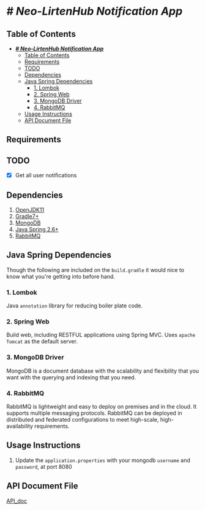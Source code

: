 # **_# Neo-LirtenHub Notification App_**

</hr>

## Table of Contents

- [**_# Neo-LirtenHub Notification App_**](#-neo-lirtenhub-notification-app)
  - [Table of Contents](#table-of-contents)
  - [Requirements](#requirements)
  - [TODO](#todo)
  - [Dependencies](#dependencies)
  - [Java Spring Dependencies](#java-spring-dependencies)
    - [1. Lombok](#1-lombok)
    - [2. Spring Web](#2-spring-web)
    - [3. MongoDB Driver](#3-mongodb-driver)
    - [4. RabbitMQ](#4-rabbitmq)
  - [Usage Instructions](#usage-instructions)
  - [API Document File](#api-document-file)

</hr>

## Requirements

## TODO

- [x] Get all user notifications

## Dependencies

1. [OpenJDK11](https://openjdk.java.net/projects/jdk/11/)
2. [Gradle7+](https://gradle.org/)
3. [MongoDB](https://www.mongodb.com/)
4. [Java Spring 2.6+](https://spring.io/)
5. [RabbitMQ](https://www.rabbitmq.com/)

## Java Spring Dependencies

Though the following are included on the `build.gradle` it would nice to know what you're getting into before hand.

### 1. Lombok

Java `annotation` library for reducing boiler plate code.


### 2. Spring Web

Build web, including RESTFUL applications using Spring MVC. Uses `apache Tomcat` as the default server.


### 3. MongoDB Driver

MongoDB is a document database with the scalability and flexibility that you want with the querying and indexing that you need.

### 4. RabbitMQ 

RabbitMQ is lightweight and easy to deploy on premises and in the cloud. It supports multiple messaging protocols. RabbitMQ can be deployed in distributed and federated configurations to meet high-scale, high-availability requirements.


## Usage Instructions

1. Update the `application.properties` with your mongodb `username` and `password`, at port 8080

## API Document File

[API_doc](user/../API_doc.md)
